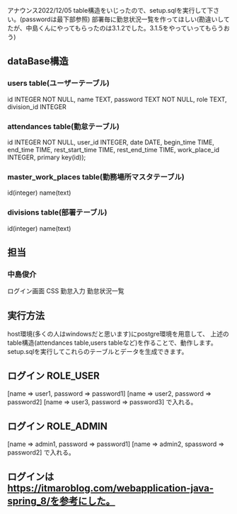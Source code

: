 アナウンス2022/12/05
table構造をいじったので、setup.sqlを実行して下さい。(passwordは最下部参照)
部署毎に勤怠状況一覧を作ってほしい(勘違いしてたが、中島くんにやってもらったのは3.1.2でした。3.1.5をやっていってもらうおう)

## dataBase構造

### users table(ユーザーテーブル)
id INTEGER NOT NULL,
name TEXT,
password TEXT NOT NULL,
role TEXT,
division_id INTEGER

### attendances table(勤怠テーブル)
id INTEGER NOT NULL,
user_id INTEGER,
date DATE,
begin_time TIME,
end_time TIME, 
rest_start_time TIME,
rest_end_time TIME,
work_place_id INTEGER,
primary key(id));



### master_work_places table(勤務場所マスタテーブル)
id(integer)
name(text)

### divisions table(部署テーブル)
id(integer)
name(text)


## 担当
### 中島俊介
ログイン画面 CSS
勤怠入力
勤怠状況一覧


## 実行方法
host環境(多くの人はwindowsだと思います)にpostgre環境を用意して、
上述のtable構造(attendances table,users tableなど)を作ることで、動作します。
setup.sqlを実行してこれらのテーブルとデータを生成できます。


## ログイン ROLE_USER
[name => user1, password => password1]
[name => user2, password => password2]
[name => user3, password => password3]
で入れる。

## ログイン ROLE_ADMIN
[name => admin1, password => password1]
[name => admin2, spassword => password2]
で入れる。

## ログインは https://itmaroblog.com/webapplication-java-spring_8/を参考にした。